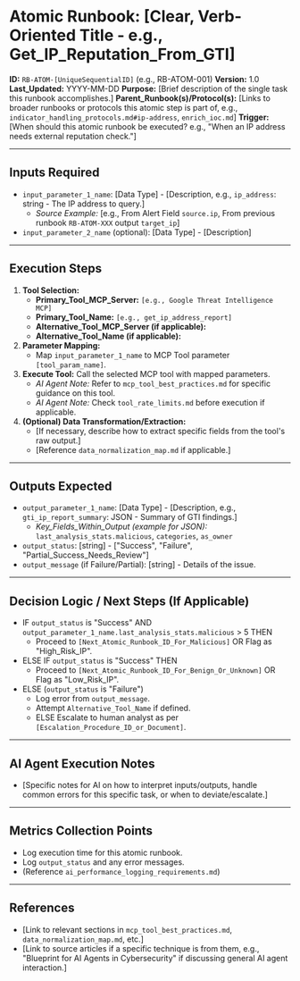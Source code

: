 # Atomic Runbook: [Clear, Verb-Oriented Title - e.g., Get_IP_Reputation_From_GTI]

**ID:** `RB-ATOM-[UniqueSequentialID]` (e.g., RB-ATOM-001)
**Version:** 1.0
**Last_Updated:** YYYY-MM-DD
**Purpose:** [Brief description of the single task this runbook accomplishes.]
**Parent_Runbook(s)/Protocol(s):** [Links to broader runbooks or protocols this atomic step is part of, e.g., `indicator_handling_protocols.md#ip-address`, `enrich_ioc.md`]
**Trigger:** [When should this atomic runbook be executed? e.g., "When an IP address needs external reputation check."]

---

## Inputs Required

-   `input_parameter_1_name`: [Data Type] - [Description, e.g., `ip_address`: string - The IP address to query.]
    -   *Source Example:* [e.g., From Alert Field `source.ip`, From previous runbook `RB-ATOM-XXX` output `target_ip`]
-   `input_parameter_2_name` (optional): [Data Type] - [Description]

---

## Execution Steps

1.  **Tool Selection:**
    -   **Primary_Tool_MCP_Server:** `[e.g., Google Threat Intelligence MCP]`
    -   **Primary_Tool_Name:** `[e.g., get_ip_address_report]`
    -   **Alternative_Tool_MCP_Server (if applicable):**
    -   **Alternative_Tool_Name (if applicable):**
2.  **Parameter Mapping:**
    -   Map `input_parameter_1_name` to MCP Tool parameter `[tool_param_name]`.
3.  **Execute Tool:** Call the selected MCP tool with mapped parameters.
    -   *AI Agent Note:* Refer to `mcp_tool_best_practices.md` for specific guidance on this tool.
    -   *AI Agent Note:* Check `tool_rate_limits.md` before execution if applicable.
4.  **(Optional) Data Transformation/Extraction:**
    -   [If necessary, describe how to extract specific fields from the tool's raw output.]
    -   [Reference `data_normalization_map.md` if applicable.]

---

## Outputs Expected

-   `output_parameter_1_name`: [Data Type] - [Description, e.g., `gti_ip_report_summary`: JSON - Summary of GTI findings.]
    -   *Key_Fields_Within_Output (example for JSON):* `last_analysis_stats.malicious`, `categories`, `as_owner`
-   `output_status`: [string] - ["Success", "Failure", "Partial_Success_Needs_Review"]
-   `output_message` (if Failure/Partial): [string] - Details of the issue.

---

## Decision Logic / Next Steps (If Applicable)

-   IF `output_status` is "Success" AND `output_parameter_1_name.last_analysis_stats.malicious` > 5 THEN
    -   Proceed to `[Next_Atomic_Runbook_ID_For_Malicious]` OR Flag as "High_Risk_IP".
-   ELSE IF `output_status` is "Success" THEN
    -   Proceed to `[Next_Atomic_Runbook_ID_For_Benign_Or_Unknown]` OR Flag as "Low_Risk_IP".
-   ELSE (`output_status` is "Failure")
    -   Log error from `output_message`.
    -   Attempt `Alternative_Tool_Name` if defined.
    -   ELSE Escalate to human analyst as per `[Escalation_Procedure_ID_or_Document]`.

---

## AI Agent Execution Notes

-   [Specific notes for AI on how to interpret inputs/outputs, handle common errors for this specific task, or when to deviate/escalate.]

---

## Metrics Collection Points

-   Log execution time for this atomic runbook.
-   Log `output_status` and any error messages.
-   (Reference `ai_performance_logging_requirements.md`)

---

## References

-   [Link to relevant sections in `mcp_tool_best_practices.md`, `data_normalization_map.md`, etc.]
-   [Link to source articles if a specific technique is from them, e.g., "Blueprint for AI Agents in Cybersecurity" if discussing general AI agent interaction.]
